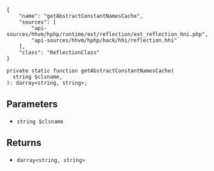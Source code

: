 ``` yamlmeta
{
    "name": "getAbstractConstantNamesCache",
    "sources": [
        "api-sources/hhvm/hphp/runtime/ext/reflection/ext_reflection_hni.php",
        "api-sources/hhvm/hphp/hack/hhi/reflection.hhi"
    ],
    "class": "ReflectionClass"
}
```




``` Hack
private static function getAbstractConstantNamesCache(
  string $clsname,
): darray<string, string>;
```




## Parameters




+ ` string $clsname `




## Returns




* ` darray<string, string> `
<!-- HHAPIDOC -->
